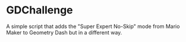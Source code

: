 # GDChallenge
A simple script that adds the "Super Expert No-Skip" mode from Mario Maker to Geometry Dash but in a different way.
